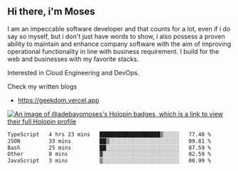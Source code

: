 ## Hi there, i'm Moses

I am an impeccable software developer and that counts for a lot, even if i do say so myself, but i don't just have words to show, i also possess a proven ability to maintain and enhance company software with the aim of improving operational functionality in line with business requirement. I build for the web and businesses with my favorite stacks.

Interested in Cloud Engineering and DevOps.

Check my written blogs
- https://geekdom.vercel.app

[![An image of @adebayomoses's Holopin badges, which is a link to view their full Holopin profile](https://holopin.me/adebayomoses)](https://holopin.io/@adebayomoses)

<!--START_SECTION:waka-->

```txt
TypeScript   4 hrs 23 mins   ███████████████████▒░░░░░   77.40 %
JSON         33 mins         ██▒░░░░░░░░░░░░░░░░░░░░░░   09.81 %
Bash         25 mins         ██░░░░░░░░░░░░░░░░░░░░░░░   07.59 %
Other        8 mins          ▓░░░░░░░░░░░░░░░░░░░░░░░░   02.59 %
JavaScript   3 mins          ▒░░░░░░░░░░░░░░░░░░░░░░░░   00.99 %
```

<!--END_SECTION:waka-->
